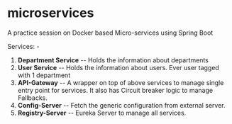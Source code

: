 # microservices
A practice session on Docker based Micro-services using Spring Boot

Services: -
1. **Department Service** -- Holds the information about departments
2. **User Service** -- Holds the information about users. Ever user tagged with 1 department  
3. **API-Gateway** -- A wrapper on top of above services to manage single entry point for services. It also has Circuit breaker logic to manage Fallbacks.
4. __Config-Server__ -- Fetch the generic configuration from external server.
5. __Registry-Server__ -- Eureka Server to manage all services.
  
